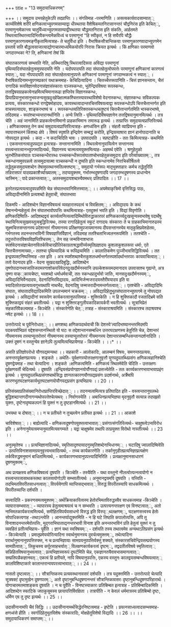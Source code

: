 +++
title = "13 समुदायाधिकरणम्"

+++
।। समुदाय उभयहेतुकेऽपि तदप्राप्तिः ।। संगतिमाह -परमाणिति । असत्यकार्यवादसाम्यात्् कार्य्यविशेषे शरीरे क्षणिकत्वाभ्युपगमसाम्याद्वा धीस्थतया वैशेषिकमतनिरासानन्तरं चौद्वनिरंस इति केचित््, परमाणुनामेकान्त्व चातुर्विध्याभ्युपगमसाम्याद्वीस्थतया चौद्धमतनिरास इति संकतिः, आर्हतमते स्थिरत्वास्थिरत्त्वादिभिरवैकन्त्यभैकविध्यं च परमाणूनां "हि स्वीकृतं, न हि सघैरपि चौद्धैः परमाणुकारणत्वमङ्गीकृतामित्यत्राह- ते चतुर्विधा इति । वैभाषिकसौत्रान्तिकयाः परमाणुकारणवादाभ्युपगमेन प्रस्तावे सति बौद्धत्वसाजात्याद्योगाचारमाध्यमिकयोरपि निरासः क्रियत इत्यर्थः । किं क्षणिकाः परमाणवो जगदारम्भका ने? ति, क्षणिकानां तेषां किं

संघातकारणत्वं सम्भवति नेति, अस्थिरादिषु स्थिरत्वादिरूपा अविद्या परमाणूनां पृथिव्यादिसंघातहेतुत्वमुपपादयति नेति । यदोपपादयति तदा संघातहेतुत्वोपपत्तेः परमाणूनां क्षणिकानां कारणत्वं स्यात््, यदा नोपपादयति तदा संघातहेतत्वानुपपत्तेः क्षणिकानां परमाणूनां जगदाम्भकत्वं न स्यात्् । वैभाषिकादिनामभ्युपगमप्रकारं यथाक्रममाह- केचिदित्यादिना । चित्तच्चैत्तरूपानिति - चित्तं ज्ञानसन्तानः, चैत्तं रागादिकं रूपविज्ञानवेदनासंज्ञासंस्काराः पञ्जस्कन्धाः, भूतेन्द्रियविषया रूपस्कन्धः, तत्तद्विषयग्राहकत्वेनाहमित्यभिमानारूढा ज्ञप्तिरेव विज्ञानस्कन्धः, प्रियाप्रियानुभासानुभवजन्यसुखदुःखोपेक्षात्मकश्चित्तस्यावस्थाविशेषो वेदनास्कन्धः, संज्ञास्कन्धः सविकल्पकः प्रत्ययः, संस्कारस्कन्धो रागद्वेषमोहादयः, कायस्थत्वादान्तरचित्तविषयत्वाद्वा रूपस्कन्धोऽपि चित्तचैत्तान्तर्गत इति वाचस्पत्यादयः, शाङ्करभाष्यं च । रूपस्कन्धव्यतिरिक्त्तस्कन्धचतुष्टयं चित्तचैत्तान्तर्गतमिति भास्करभाष्ये, तदिदमाह - रूपांश्चाभ्यन्तरानर्थानिति । अन्ये त्विति - पृथिव्यादिर्विषयज्ञानेन तत्तद्विषयानुमानमित्यर्थः । तत्र चेति । अहं जानामिति प्राहकत्वेनामिमानो प्राहकाभिमानः तमारूढ इत्यर्थः । तत्प्राप्तिः समुदायत्वप्राप्तिरित्यर्थः । क्षणिकत्वमस्तु तेन कथं समुदायत्वप्राप्तिरित्यत्राह- क्षणध्वंसिन इति । संहतौ व्याप्रियन्त इति - व्यापारश्चलनं किंशब्दः क्षेपे । विषयं स्पृशति इन्द्रियेण सम्बद्धं करोति, इन्द्रियव्याषारा ज्ञानं हानोपादानाति च नोपपद्यत इत्यर्थः । कदा - न कदाचिदिति भावः । उपपादयति । स्प्रष्टाहीति - ततः किमित्यत्राह- कथमिति । एकसन्तानत्वादुपपद्यत इत्यत्राह- सन्तानानामिति । स्थिरत्वेनानुयायित्वेन सन्तानस्य वस्त्वन्तरत्वानभ्युपगमादित्यर्थः, विज्ञानस्य चात्मत्वमयुक्त्तमित्याह- अहमर्थ एवेति । श्रणुहेतुको भूतभौतिकसंघातः पञ्चस्कन्धैरारब्धः पच्चस्कन्धीरूपसंघातश्चोभयहेतुकसमुदाय इति परैर्व्याख्यातम््, तत्र स्कन्धानामुपपन्नत्वे तत्समुदायात्मा पञ्चस्कन्धी न दुष्यति इति स्कन्धानामेव निराचिकीर्षितत्वे तद्धेतुकसमुदायशब्देन तेषामुपस्थानमतिल्क्त्तष्टम््, समुदायो गर्भरूपः मातृभुक्त्ताहारः कर्मच तद्धेतुरिति तन्निरासपरं यादवप्रकाशैर्त्र्याख्यातम््, तदप्ययुक्त्तम, गर्भारम्भदूषणादपि जगदारम्भदूषणस्य प्राधान्येन चास्मिन्् पादे प्रकान्तत्वात््, अतस्समुदायशब्दस्यैवमथर्ः प्रतिपादितः ।। 17 ।।

इतरेतरप्रत्ययत्वादुपपन्नमिति चेन्न संघातभावानिमित्तस्वात्् ।। अयमेवाकृत्रिमो वृत्तिसिद्धः पाठः, अविद्यादीनामिति प्रत्यशब्दो हेतुवाची, संघातभावा

दिकमपि - आदिशब्देन विज्ञानविषयत्वं व्यवहारास्पदत्वं च विवक्षितम्् । अविद्यादयः के कथं तेषानन्येन्यहेतुत्वं तेन संघातभावोपपत्तिः कथमित्यत्राह- एतदुक्त्तं भवति इति । विद्यां विवृणोति । क्षणिकादिष्विति- आदिशब्दद्वयं कार्य्यत्वनित्यत्वादिमिथोविरुद्धाकारपरं क्षणिककार्य्यदुःखसून्यस्वभावेषु पदार्थेषु स्थायिनित्यसुखवस्तुत्वबुद्धिरित्यथः, तस्या रागादिहेतुत्वं स्फुटं रागादयः संस्काराः ते च ग्राहकाभिमानारुढस्य सूक्ष्मचित्तसन्तानस्य प्रदेशान्तरं नीयमानस्य प्रतिक्षणमुपजायमानस्य दीपसन्तानस्येव मातृकुक्षिप्रवेशहेतवः, गर्भगतस्य तदनन्तरभाविनी विषयज्ञप्तिर्विज्ञानं, तदिदमाह ततश्चिताभिज्वलनरूपमिति । ततश्चेति - तदुत्तरोत्तरविषयविज्ञप्तिश्चित्तम््, तेन सह जन्मविनाशभाजः स्पर्शवेदनासंज्ञाचेतनावितर्कविचारप्रीतिरेकाग्रताश्रद्धावीर्य्यस्मृतिप्रज्ञादयः कुशलाकुशलरूपा धर्माः, एते चित्तचैत्तनामाख्याः,- ततश्चा पृथिव्यादिकं च रूपिद्रव्यमिति । कालातिकमेण पुञ्जीभावसिद्धिरित्यर्थः । तत इन्द्र्रयपक्टनिष्पत्तिमाह -तत इति । अत्र स्पर्शशब्दश्चैत्तकुशलधर्मान्तर्गतस्पर्शादर्थान्तरपरः कायवाचित्वात्् । ततो वेदनादय इति - वेदना सुखदःखादिबुद्धिः, आदिशब्देन तृष्णोपादानभवजातिजरामरणाशोकपरिवेदनदुःखदौर्मनस्यानि उपल्केशरूपमदमानादय उपवासाश्च गृह्यन्ते, अत्र तृष्णा वाक््कायचेष्टा, भवशब्दो धर्माधर्मवाची, ततः स्कन्धप्रादुर्भावो जातिः, मानसदुःखदौर्मनस्यम््, अविद्यादिभिर्वेनदादयः, देदनादिभिरविद्यादयः, आदिभिर्जन्मजरादयस्तैरीवयादय इति वा स्यादितरेतरप्रत्ययत्वगुभयथापि नाथर्भेदः, वेदनादिषु जन्मजरादीनामन्तर्गतत्वात्् । एतश्चेति - अविद्यादिभिः संघातः, संघातादविद्यादिकमिति उपलभ्यमानं चक्रकम्् । अविद्यादिहेतुुभूतसंघातानभ्युपपगमे तु नोपपद्यत इत्यर्थः । अविद्यादीनां स्वरूपेण कार्यकरत्वानुपपत्तिमाह - शुक्त्तिकेति । न हि शुक्त्तिकादौ रजतादिभ्रमे सति शुक्त्तिकाद्वयं संहतं भ्रवतीत्यर्थः । यद्वा न शुक्त्तिरङ्गुलीयकादिकायर्करी भवतीत्यर्थः । सूत्राभिप्रेतं सहकारिवैकल्यमाह - किञ्चेति । संस्कारेणेति चेत्् तत्राह - संस्काराश्रयमिति । संस्कारश्च तदाश्रयश्च नषेट इत्यर्थः ।। 18 ।।

उत्तरोत्पादे च पूर्वनिरोधात्् ।। क्षणशब्दः क्षणिकपदार्थवाची किं देशस्ये'त्यादिभाष्यानन्तरमिदमपि पदकपर्वाभिप्रतं यद्देशसन्तानस्थितो यो घटः स तद्देशान्तानसम्बधिन उत्तरघटक्षणस्य हेतुरिति चेन्न, देशान्तरं नीयमानस्य तस्याप्युत्तरोत्तरं नीयमानस्य तस्याप्युत्तरोत्तरं नीयमानस्य देशान्तरसम्बन्धिसन्तानदर्शनादिति । उक्त्तं दूषणं न वस्तुन्येव ज्ञानेऽपि तुल्यमित्यभिप्रायेणाह - किञ्चेति । ।।* ।।

असति प्रतिज्ञोपरोधो यौगपद्यमन्यथा ।। सहकारी - आलोकादिः, आलम्बनं विषयः, समनन्तरप्रत्ययः, अनन्तरपूर्वक्षणप्रत्ययः । शङ्कते । अथेति- पुर्वक्षणस्योत्तरक्षणानुवृत्तौ युगपदुपलब्धिप्रसंगः क्षणिकत्वहानिश्चेति दूषणद्वेयमाह - तथा चेत्यादिना । शङ्कते ।क्षणिकत्वमिति - क्षणिकत्वं स्थितमेवेति चेदिति - उत्तरक्षणः पूर्वक्षणवर्ती चेदित्यर्थः । दूषयति ।इन्द्रियसंप्रयोगज्ञानयोर्यौगपद्यं प्रसज्येतेति - ततः कार्य्यकारणभावाभावाप्रइंग इत्यर्थः । युगपदुपलब्धिप्रसंगश्चार्थसिद्धः ज्ञानतत्कारणयौगपद्यप्रसंगः प्रदर्शनार्थः, अर्त्रेष्वपि कारणभूतघटक्षणकार्यभूतघटक्षणयोयौगपद्यप्रसंग इत्यभिप्रायः ।। 20 ।।

प्रतिसंख्याप्रतिसंख्यानिरोधाप्राप्तिरविच्छेदात्् ।। तदनन्वत्वमित्यत्र प्रतिपादित इति - वस्त्वन्तरानुपलब्धेः बुद्धिशब्दान्तगदीनागन्यथोपपत्तेश्चेत्यथर्ः । निर्वाणस्येति । अबाधिनप्रत्यभिज्ञया मृदनुवृतौ सत्यान्न तदपह्नवो युक्त्तः, दृष्टेनादृष्यकल्पनं हि युक्त्तं न तु दृष्टहानमित्यर्थः ।। 21 ।।

उभयथा च दोषात्् ।। न च प्रतीयते न तुच्छत्वेन प्रतीयत इत्यर्थः ।। 21 ।। आकाशे

चाविशेषात्् ।। बाह्येत्यादि - क्षणिकत्वदूषणोपयुक्त्तत्वाभावात्् प्रसंगात्संगतिरित्यर्थः- चाक्षुषत्वेऽप्यविरोध इति । अनेनानुमेयत्वमप्यनुमतमित्यवगम्यते । यद्वा चाक्षुषमेव तथापि तत्प्रयुक्त्त विरोथो नास्तीत्यर्थः ।। 23 ।।

अनुस्मृतेश्च ।। प्रत्यभिज्ञानादित्यर्थः, स्मृतिसादृश्यायादनुस्मृतिशब्देनाभिधानम्् । घटादिषु ज्वालादिष्विवेति - उत्पत्तिविनाशसामग्रयनुवृत्त्यभावादित्यर्थः, - तच्च कार्यकारणेति । तर्कानुगृहीतप्रत्यभिज्ञाप्रत्यक्षेण तर्कविरुद्धमनुमानं बाधितामित्यर्थः, - कार्यकारणभावानुपपत्त्यादिभिरिति । प्रत्यक्षानुमानसाधारणं दूषणमुक्त्तम््,

अथ प्रत्यक्षस्य क्षणिकविषवत्वं दूषयति । किञ्चेति - तस्यैवेति - यथा वस्तुनो नीलत्वोत्पत्नत्वयोगो न वस्त्वन्तरत्वसाथकस्तथा कालव्ययोगोऽपि सम्भवतीत्यर्थः । अनुमानद्वयमपि दूषयति । यत्त्विति - तदभिमतविपरीतसाधनत्वात्् विपर्ययेणापि व्याप्तिसद्भावात्् विरुद्धं विपरीतस्यापि साधकमित्यर्थः । विपरीतव्याप्ति दर्शयति ।

सत्त्वादिति - प्रकरणसमत्वमुक्त्तम्् अर्थक्रियाकारित्वस्य हेतोरभिमतविरुद्धस्वैव साधकत्वमाह -किञ्चेति । व्यापारासम्भवात्् - व्यापारस्य हेतुत्वमाश्रयत्वं च न सम्भवति । उत्पत्त्यनन्तरक्षण एव विनष्टत्वात््, अतो नाभिमतकार्यकरत्वमित्यर्थः, समीहितविपर्ययसाधनो विरुद्ध इति विरुद््थलक्षणम््, घटक्षणसत्त्वस्य हेतोः सोपाधिकत्वगाह -तथाऽन्त्येति । आनन्तर्याद्युक्त्तमिति - न हि घटे तिष्ठति कपालोत्पत्तिः, अपि तु विनाशादनन्तरमेवोत्पत्तिः, मुद्गराभिघाताद्यनन्तरभावी विनाश इति अनन्तरभाविनं प्रति हेतुत्वं युक्त्तं न तु व्यवहितं प्रतीत्यभिप्रायः- पूर्वेति । ज्ञानं यथा स्वविषयम्् - दर्शयति तस्य तथात्वमेव अन्यथाऽतिप्रसंग इत्यर्थः - किञ्चेत्यादि । प्रमातृप्रमेययोरित्यादिना स्वार्थनुमानस्य दुवर्चत्वमुक्त्तम््, तथेत्यादिना परार्थानुमानानुपपत्तिरुक्त्त, न च प्रत्यभिज्ञायाः सामग्रयनुपपत्तिर्वक्त्तुं शक्यते, संस्कारसचिवेन्द्रियसम्प्रयोगस्य सामग्रीत्वात््, लिकुचस्य कर्पूरसाहचर्यात्् विलक्षणकार्यकरत्वं दृष्टम््, तद्वदतीतविषये स्मृतित्वात्् सन्निहितविषयानुभवत्वात्् प्रत्यभिज्ञास्वरूपं दुघर्टमिति चेन्न, एकज्ञानतयैवावभासमानत्वात्् सम्प्रतिपन्नैकज्ञानवत्् एकत्वं हि प्रतीयते, नापि विषयानुपपत्तिः, एकस्य वस्तुनः कालद्वयसम्बन्धविषयत्वात्् कालविशिष्टाकारे कालान्तरान्वयपरत्वाभावात्् ।। 24 ।।

नासतो दृष्टत्वात्् ।। सौत्रान्तिकस्य प्रत्यवस्थानावसरं दर्शयति । तत्र यदुक्त्तमिति - उत्तरोत्पादे चेत्यादि सूत्रषक्टं दृष्टमुखेन दूषणपरम््, अतो दृष्टानुबन्धिदूषणानन्तरं सौत्रान्तिकावसरः दृष्टानुबन्धिदूषणपरिहारार्थः । योगाचारमतमाशङ्कय दूषयति । न च पूर्वेति - विनष्टस्याकारः प्रतिबिम्बत इत्यत्राह - प्रतिबिम्बादिकमिति । आदिशब्देन स्फाटिके जपाकुसुमस्य छायापत्तिर्विवक्षिता । तत्रापीति - न केवलं धर्ममात्रस्य प्रतिबिम्बो दृष्टः, धर्मिण एव तु दृष्ट इत्यर्थः ।। 25 ।।

उदासीनानामपि चैवं सिद्धिः ।। उदासीनानामर्थसिद्धेरनिष्टत्वमाह - इष्टेति । प्रयत्नसाध्यत्वादसम्भवमाह- क्षणध्वंसे हीति । स्वर्गादिहेतुभूतविशेषः संस्कारादिः, मोक्षहेतुविशेषो विद्यादिः ।। 26 ।। ।। समुदायाधिकरणं समाप्तम्् ।।

